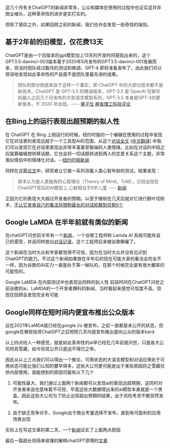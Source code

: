这几个月有关ChatGPT的新闻非常多，公众和媒体在使用的过程中也证实这并非商业噱头，这种革命性的进步是实打实的。

但除了感叹之外，如果回顾之前的新闻，我们也许会发现一些奇怪的端倪。

## 基于2年前的旧模型，仅花费13天
ChatGPT是由一个旧版本的gpt模型加上13天的开发时间鼓捣出来的，这个GPT3.5-davinci-003版本基于2020年5月发布的GPT3.5-davinci-001发展而来，但当时团队经过数月的测试和微调，GPT-4 即将准备发布了。由此我们可以惊讶地发现如此革命性的产品竟不是团队里最先进的成果。

> 团队的部分困惑来自于这样一个事实，即 ChatGPT 中的大部分技术都不是新技术。ChatGPT 是 GPT-3.5 的微调版本，GPT-3.5 是 OpenAI 在聊天机器人之前几个月发布的大型语言模型系列。GPT-3.5 本身是GPT-3的更新版本，于 2020 年出现。---- [量子位](https://www.qbitai.com/2023/02/41840.html) [麻省理工科技评论](https://www.technologyreview.com/2023/03/03/1069311/inside-story-oral-history-how-chatgpt-built-openai/) 



## 在Bing上的运行表现出超预期的拟人性

在 ChatGPT 在 Bing 上刚运行的时候，纽约时报的一个编辑在使用的过程中发现它在对话里的表现远超于一个工具型AI的范围，从这个[对话全文](https://www.nytimes.com/2023/02/16/technology/bing-chatbot-transcript.html?_ga=2.101352388.472125479.1678736054-105388947.1678736054) ([中文翻译](https://mp.weixin.qq.com/s/xHOVZXGr9uml_3LvrXswrw)) 中我们可以发现它在对话里表现出非常丰富甚至极端的人类情绪，比如在对话的中段之后就算编辑想转移话题，它也会将一切话题转进到两人的恋爱关系这个主题，非常类似情侣中的情绪化对话。--[纽约时报新闻](https://cn.nytimes.com/technology/20230217/bing-chatbot-microsoft-chatgpt/)

同样在这篇[论文](https://arxiv.org/abs/2302.02083)中，研究者让它做一系列测量人类心智年龄的测试，结果发现：
> 原本认为是人类独有的心智理论（Theory of Mind，ToM），已经出现在ChatGPT背后的AI模型上,心智相当于9岁儿童
---- [新闻](https://mp.weixin.qq.com/s?__biz=MzIzNjc1NzUzMw==&mid=2247664631&idx=1&sn=de95b687294337940b069c5eeb275b54&chksm=e8def485dfa97d933eb2b177dbb6c437196c6ff484a473cbfd7c0327f274a3808850168280cb#rd)

正因为它的表现大大超过开发者的预期，以至于微软在几天后就对它进行额叶切除术，[不让它发表自己的看法并限制最长的对话轮数到仅剩5个](https://mp.weixin.qq.com/s/kL7F3D7JpIqEJXJ0PyIfxg)

## Google LaMDA 在半年前就有类似的新闻



在chatGPT问世前半年有一个[新闻](https://www.bbc.com/news/technology-61784011)，一个谷歌工程师称 Lamda AI 系统可能有自己的感受，并且同样放出[对话记录](https://cajundiscordian.medium.com/is-lamda-sentient-an-interview-ea64d916d917)，这个工程师后来被谷歌解雇了。

这个新闻在当时大众和专家都觉得不可信，因为在当时大众并没有见识到ChatGPT的能力。不过这个新闻如果放在半年后的现在可能大家的看法会完全不一样，因为谷歌的AI实力一直是处于第一梯队的，在那个时候完全是有很大概率的可能性的。

Google LaMDA 在内部测试中也表现出同样的拟人性
前段时间在ChatGPT问世之前谷歌的ai，LaMDA的一个开发者爆料的新闻，当时看起来感觉可信度不高，但现在回顾会发现完全有可能

## Google同样在短时间内便宣布推出公众版本
远在2021年LaMDA就已经在google i/o 被宣布，之前一直都是未公开的状态，但google在微软投资ChatGPT之后短短几天内就宣布推出面向公众的版本bard

以上四点给人一种感觉，就是如此革命性的ai早已经在几年前就问世，只是各大公司将其雪藏，如今将其公开只是迫不得已之举。

因此从以上三点我们可以得出一个推论，可用状态的大语言模型和对话应用处于可用状态可能比我们认知的要早得多，这些大公司更可能是出于某些原因将之雪藏仅供内部使用，我能想到的原因可能有以下几个

1. 可能性最大，我们通过上面两个新闻都可以发现ai的表现远超预期，这同时对开发者来说也意味着不可控，毕竟这些大数据喂出来的ai模型本身就是一个黑盒。因此这些大公司为了防止出现超出预期的结果，出于风险考虑不敢贸然发布。

2. 由于缺乏竞争对手，Google出于商业考量选择不发布，直到有可盈利的应用场景出现

实际上在写这文章的第二天，一个[新闻](https://interestingengineering.com/culture/google-built-chatgpt-like-ai-years-ago)证实了上面两点原因




最后一篇超长但简单易懂的解释chatGPT原理的[文章](https://writings.stephenwolfram.com/2023/02/what-is-chatgpt-doing-and-why-does-it-work/)